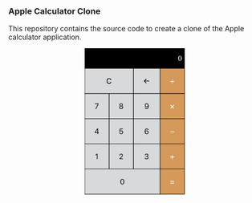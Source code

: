 ### Apple Calculator Clone
This repository contains the source code to create a clone of the Apple calculator application.
<p align="center">
<img src="https://github.com/kgmcdonnell/calculator/blob/main/images/calculator-img.png?raw=true.png?raw=true" alt="roast'd screenshot" width="200px" height="auto">
</p>


